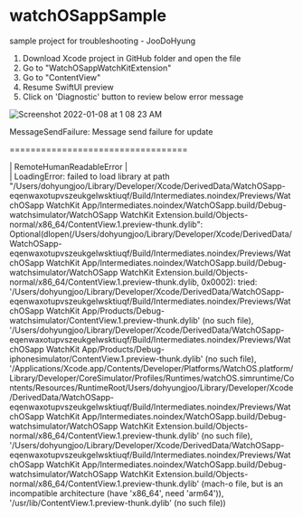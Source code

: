 # watchOSappSample
sample project for troubleshooting - JooDoHyung

1. Download Xcode project in GitHub folder and open the file
2. Go to "WatchOSappWatchKitExtension"
3. Go to "ContentView"
4. Resume SwiftUI preview
5. Click on 'Diagnostic' button to review below error message

![Screenshot 2022-01-08 at 1 08 23 AM](https://user-images.githubusercontent.com/34578674/148571904-98d5b54c-4d46-4469-a0cb-9453c9572baa.png)


MessageSendFailure: Message send failure for update

==================================

|  RemoteHumanReadableError
|  
|  LoadingError: failed to load library at path "/Users/dohyungjoo/Library/Developer/Xcode/DerivedData/WatchOSapp-eqenwaxotupvszeukgelwsktiuqf/Build/Intermediates.noindex/Previews/WatchOSapp WatchKit App/Intermediates.noindex/WatchOSapp.build/Debug-watchsimulator/WatchOSapp WatchKit Extension.build/Objects-normal/x86_64/ContentView.1.preview-thunk.dylib": Optional(dlopen(/Users/dohyungjoo/Library/Developer/Xcode/DerivedData/WatchOSapp-eqenwaxotupvszeukgelwsktiuqf/Build/Intermediates.noindex/Previews/WatchOSapp WatchKit App/Intermediates.noindex/WatchOSapp.build/Debug-watchsimulator/WatchOSapp WatchKit Extension.build/Objects-normal/x86_64/ContentView.1.preview-thunk.dylib, 0x0002): tried: '/Users/dohyungjoo/Library/Developer/Xcode/DerivedData/WatchOSapp-eqenwaxotupvszeukgelwsktiuqf/Build/Intermediates.noindex/Previews/WatchOSapp WatchKit App/Products/Debug-watchsimulator/ContentView.1.preview-thunk.dylib' (no such file), '/Users/dohyungjoo/Library/Developer/Xcode/DerivedData/WatchOSapp-eqenwaxotupvszeukgelwsktiuqf/Build/Intermediates.noindex/Previews/WatchOSapp WatchKit App/Products/Debug-iphonesimulator/ContentView.1.preview-thunk.dylib' (no such file), '/Applications/Xcode.app/Contents/Developer/Platforms/WatchOS.platform/Library/Developer/CoreSimulator/Profiles/Runtimes/watchOS.simruntime/Contents/Resources/RuntimeRoot/Users/dohyungjoo/Library/Developer/Xcode/DerivedData/WatchOSapp-eqenwaxotupvszeukgelwsktiuqf/Build/Intermediates.noindex/Previews/WatchOSapp WatchKit App/Intermediates.noindex/WatchOSapp.build/Debug-watchsimulator/WatchOSapp WatchKit Extension.build/Objects-normal/x86_64/ContentView.1.preview-thunk.dylib' (no such file), '/Users/dohyungjoo/Library/Developer/Xcode/DerivedData/WatchOSapp-eqenwaxotupvszeukgelwsktiuqf/Build/Intermediates.noindex/Previews/WatchOSapp WatchKit App/Intermediates.noindex/WatchOSapp.build/Debug-watchsimulator/WatchOSapp WatchKit Extension.build/Objects-normal/x86_64/ContentView.1.preview-thunk.dylib' (mach-o file, but is an incompatible architecture (have 'x86_64', need 'arm64')), '/usr/lib/ContentView.1.preview-thunk.dylib' (no such file))
